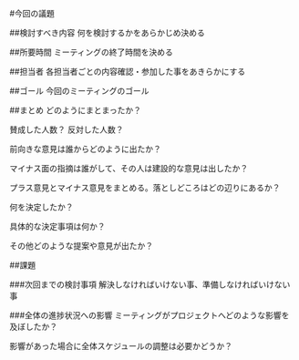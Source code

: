 #今回の議題

##検討すべき内容
何を検討するかをあらかじめ決める

##所要時間
ミーティングの終了時間を決める

##担当者
各担当者ごとの内容確認・参加した事をあきらかにする

##ゴール
今回のミーティングのゴール


##まとめ
どのようにまとまったか？

賛成した人数？
反対した人数？

前向きな意見は誰からどのように出たか？

マイナス面の指摘は誰がして、その人は建設的な意見は出したか？

プラス意見とマイナス意見をまとめる。落としどころはどの辺りにあるか？

何を決定したか？

具体的な決定事項は何か？

その他どのような提案や意見が出たか？


##課題

###次回までの検討事項
解決しなければいけない事、準備しなければいけない事

###全体の進捗状況への影響
ミーティングがプロジェクトへどのような影響を及ぼしたか？

影響があった場合に全体スケジュールの調整は必要かどうか？
